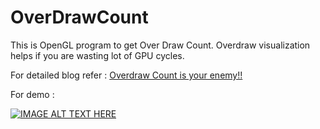 # OverDrawCount
This is OpenGL program to get Over Draw Count.
Overdraw visualization helps if you are wasting lot of GPU cycles.

For detailed blog refer : 
[Overdraw Count is your enemy!!](https://pixelclear.github.io/technical/post/2017/10/29/Over-Draw-Count.html )

For demo : 

[![IMAGE ALT TEXT HERE](https://img.youtube.com/vi/Ko8ctJQeewY/0.jpg)](https://www.youtube.com/watch?v=Ko8ctJQeewY)
